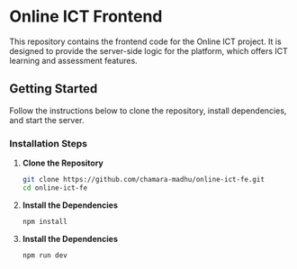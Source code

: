 # Online ICT Frontend

This repository contains the frontend code for the Online ICT project. It is designed to provide the server-side logic for the platform, which offers ICT learning and assessment features.

## Getting Started

Follow the instructions below to clone the repository, install dependencies, and start the server.

### Installation Steps

1. **Clone the Repository**

   ```bash
   git clone https://github.com/chamara-madhu/online-ict-fe.git
   cd online-ict-fe
   ```

2. **Install the Dependencies**

   ```bash
   npm install
   ```

3. **Install the Dependencies**
   ```bash
   npm run dev
   ```
